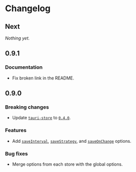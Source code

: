 # Changelog

## Next

_Nothing yet._

## 0.9.1

### Documentation

- Fix broken link in the README.

## 0.9.0

### Breaking changes

- Update [`tauri-store`](https://crates.io/crates/tauri-store) to [`0.4.0`](./tauri-store.md#040).

### Features

- Add [`saveInterval`](https://tb.dev.br/tauri-store/reference/tauri-plugin-pinia/interfaces/StoreOptions.html#saveinterval), [`saveStrategy`](https://tb.dev.br/tauri-store/reference/tauri-plugin-pinia/interfaces/StoreOptions.html#savestrategy), and [`saveOnChange`](https://tb.dev.br/tauri-store/reference/tauri-plugin-pinia/interfaces/StoreOptions.html#saveonchange) options.

### Bug fixes

- Merge options from each store with the global options.

